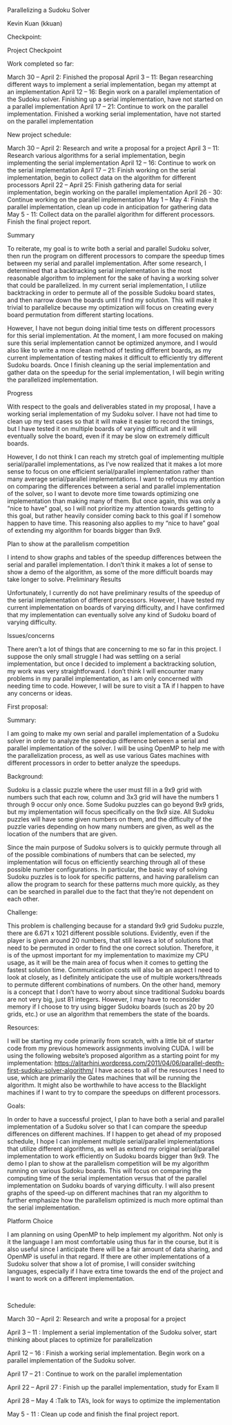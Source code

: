 Parallelizing a Sudoku SolverKevin Kuan (kkuan)

Checkpoint:

Project CheckpointWork completed so far:March 30 – April 2: Finished the proposalApril 3 – 11: Began researching different ways to implement a serial implementation, began my attempt at an implementationApril 12 – 16: Begin work on a parallel implementation of the Sudoku solver. Finishing up a serial implementation, have not started on a parallel implementationApril 17 – 21: Continue to work on the parallel implementation. Finished a working serial implementation, have not started on the parallel implementation	New project schedule:March 30 – April 2: Research and write a proposal for a projectApril 3 – 11: Research various algorithms for a serial implementation, begin implementing the serial implementationApril 12 – 16: Continue to work on the serial implementation April 17 – 21: Finish working on the serial implementation, begin to collect data on the algorithm for different processorsApril 22 – April 25: Finish gathering data for serial implementation, begin working on the parallel implementationApril 26 - 30: Continue working on the parallel implementationMay 1 – May 4: Finish the parallel implementation, clean up code in anticipation for gathering dataMay 5 - 11: Collect data on the parallel algorithm for different processors. Finish the final project report.
SummaryTo reiterate, my goal is to write both a serial and parallel Sudoku solver, then run the program on different processors to compare the speedup times between my serial and parallel implementation. After some research, I determined that a backtracking serial implementation is the most reasonable algorithm to implement for the sake of having a working solver that could be parallelized. In my current serial implementation, I utilize backtracking in order to permute all of the possible Sudoku board states, and then narrow down the boards until I find my solution. This will make it trivial to parallelize because my optimization will focus on creating every board permutation from different starting locations. However, I have not begun doing initial time tests on different processors for this serial implementation. At the moment, I am more focused on making sure this serial implementation cannot be optimized anymore, and I would also like to write a more clean method of testing different boards, as my current implementation of testing makes it difficult to efficiently try different Sudoku boards. Once I finish cleaning up the serial implementation and gather data on the speedup for the serial implementation, I will begin writing the parallelized implementation.ProgressWith respect to the goals and deliverables stated in my proposal, I have a working serial implementation of my Sudoku solver. I have not had time to clean up my test cases so that it will make it easier to record the timings, but I have tested it on multiple boards of varying difficult and it will eventually solve the board, even if it may be slow on extremely difficult boards.However, I do not think I can reach my stretch goal of implementing multiple serial/parallel implementations, as I’ve now realized that it makes a lot more sense to focus on one efficient serial/parallel implementation rather than many average serial/parallel implementations. I want to refocus my attention on comparing the differences between a serial and parallel implementation of the solver, so I want to devote more time towards optimizing one implementation than making many of them. But once again, this was only a “nice to have” goal, so I will not prioritize my attention towards getting to this goal, but rather heavily consider coming back to this goal if I somehow happen to have time. This reasoning also applies to my “nice to have” goal of extending my algorithm for boards bigger than 9x9. Plan to show at the parallelism competitionI intend to show graphs and tables of the speedup differences between the serial and parallel implementation. I don’t think it makes a lot of sense to show a demo of the algorithm, as some of the more difficult boards may take longer to solve.Preliminary ResultsUnfortunately, I currently do not have preliminary results of the speedup of the serial implementation of different processors. However, I have tested my current implementation on boards of varying difficulty, and I have confirmed that my implementation can eventually solve any kind of Sudoku board of varying difficulty.Issues/concernsThere aren’t a lot of things that are concerning to me so far in this project. I suppose the only small struggle I had was settling on a serial implementation, but once I decided to implement a backtracking solution, my work was very straightforward. I don’t think I will encounter many problems in my parallel implementation, as I am only concerned with needing time to code. However, I will be sure to visit a TA if I happen to have any concerns or ideas.


First proposal:Summary:

I am going to make my own serial and parallel implementation of a Sudoku solver in order to analyze the speedup difference between a serial and parallel implementation of the solver. 
I will be using OpenMP to help me with the parallelization process, as well as use various Gates machines with different processors in order to better analyze the speedups.Background:Sudoku is a classic puzzle where the user must fill in a 9x9 grid with numbers such that each row, column and 3x3 grid will have the numbers 1 through 9 occur only once. 
Some Sudoku puzzles can go beyond 9x9 grids, but my implementation will focus specifically on the 9x9 size. 
All Sudoku puzzles will have some given numbers on them, and the difficulty of the puzzle varies depending on how many numbers are given, as well as the location of the numbers that are given.

Since the main purpose of Sudoku solvers is to quickly permute through all of the possible combinations of numbers that can be selected, my implementation will focus on efficiently searching through all of these possible number configurations. 
In particular, the basic way of solving Sudoku puzzles is to look for specific patterns, and having parallelism can allow the program to search for these patterns much more quickly, as they can be searched in parallel due to the fact that they’re not dependent on each other. Challenge:This problem is challenging because for a standard 9x9 grid Sudoku puzzle, there are 6.671 x 1021 different possible solutions. 
Evidently, even if the player is given around 20 numbers, that still leaves a lot of solutions that need to be permuted in order to find the one correct solution. 
Therefore, it is of the upmost important for my implementation to maximize my CPU usage, as it will be the main area of focus when it comes to getting the fastest solution time.
Communication costs will also be an aspect I need to look at closely, as I definitely anticipate the use of multiple workers/threads to permute different combinations of numbers. 
On the other hand, memory is a concept that I don’t have to worry about since traditional Sudoku boards are not very big, just 81 integers. 
However, I may have to reconsider memory if I choose to try using bigger Sudoku boards (such as 20 by 20 grids, etc.) or use an algorithm that remembers the state of the boards. Resources:I will be starting my code primarily from scratch, with a little bit of starter code from my previous homework assignments involving CUDA. 
I will be using the following website’s proposed algorithm as a starting point for my implementation: https://alitarhini.wordpress.com/2011/04/06/parallel-depth-first-sudoku-solver-algorithm/
I have access to all of the resources I need to use, which are primarily the Gates machines that will be running the algorithm. 
It might also be worthwhile to have access to the Blacklight machines if I want to try to compare the speedups on different processors. Goals:In order to have a successful project, I plan to have both a serial and parallel implementation of a Sudoku solver so that I can compare the speedup differences on different machines. 
If I happen to get ahead of my proposed schedule, I hope I can implement multiple serial/parallel implementations that utilize different algorithms, as well as extend my original serial/parallel implementation to work efficiently on Sudoku boards bigger than 9x9.
The demo I plan to show at the parallelism competition will be my algorithm running on various Sudoku boards. 
This will focus on comparing the computing time of the serial implementation versus that of the parallel implementation on Sudoku boards of varying difficulty. 
I will also present graphs of the speed-up on different machines that ran my algorithm to further emphasize how the parallelism optimized is much more optimal than the serial implementation.Platform ChoiceI am planning on using OpenMP to help implement my algorithm. 
Not only is it the language I am most comfortable using thus far in the course, but it is also useful since I anticipate there will be a fair amount of data sharing, and OpenMP is useful in that regard. 
If there are other implementations of a Sudoku solver that show a lot of promise, I will consider switching languages, especially if I have extra time towards the end of the project and I want to work on a different implementation.	 Schedule:
March 30 – April 2: Research and write a proposal for a project
April 3 – 11 : Implement a serial implementation of the Sudoku solver, start thinking about places to optimize for parallelization
April 12 – 16 : Finish a working serial implementation. Begin work on a parallel implementation of the Sudoku solver.
April 17 – 21 : Continue to work on the parallel implementation
April 22 – April 27 : Finish up the parallel implementation, study for Exam II
April 28 – May 4 :Talk to TA’s, look for ways to optimize the implementation
May 5 - 11 : Clean up code and finish the final project report.